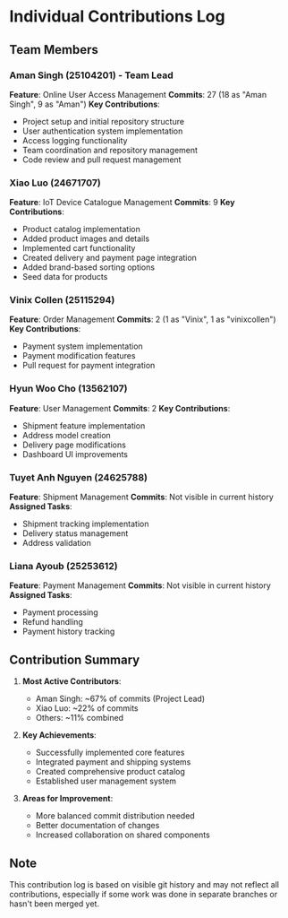 # Individual Contributions Log

## Team Members

### Aman Singh (25104201) - Team Lead

**Feature**: Online User Access Management
**Commits**: 27 (18 as "Aman Singh", 9 as "Aman")
**Key Contributions**:

- Project setup and initial repository structure
- User authentication system implementation
- Access logging functionality
- Team coordination and repository management
- Code review and pull request management

### Xiao Luo (24671707)

**Feature**: IoT Device Catalogue Management
**Commits**: 9
**Key Contributions**:

- Product catalog implementation
- Added product images and details
- Implemented cart functionality
- Created delivery and payment page integration
- Added brand-based sorting options
- Seed data for products

### Vinix Collen (25115294)

**Feature**: Order Management
**Commits**: 2 (1 as "Vinix", 1 as "vinixcollen")
**Key Contributions**:

- Payment system implementation
- Payment modification features
- Pull request for payment integration

### Hyun Woo Cho (13562107)

**Feature**: User Management
**Commits**: 2
**Key Contributions**:

- Shipment feature implementation
- Address model creation
- Delivery page modifications
- Dashboard UI improvements

### Tuyet Anh Nguyen (24625788)

**Feature**: Shipment Management
**Commits**: Not visible in current history
**Assigned Tasks**:

- Shipment tracking implementation
- Delivery status management
- Address validation

### Liana Ayoub (25253612)

**Feature**: Payment Management
**Commits**: Not visible in current history
**Assigned Tasks**:

- Payment processing
- Refund handling
- Payment history tracking

## Contribution Summary

1. **Most Active Contributors**:

   - Aman Singh: ~67% of commits (Project Lead)
   - Xiao Luo: ~22% of commits
   - Others: ~11% combined

2. **Key Achievements**:

   - Successfully implemented core features
   - Integrated payment and shipping systems
   - Created comprehensive product catalog
   - Established user management system

3. **Areas for Improvement**:
   - More balanced commit distribution needed
   - Better documentation of changes
   - Increased collaboration on shared components

## Note

This contribution log is based on visible git history and may not reflect all contributions, especially if some work was done in separate branches or hasn't been merged yet.
